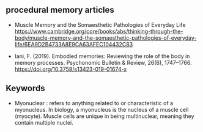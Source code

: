 ## procedural memory articles

- Muscle Memory and the Somaesthetic Pathologies of Everyday Life
https://www.cambridge.org/core/books/abs/thinking-through-the-body/muscle-memory-and-the-somaesthetic-pathologies-of-everyday-life/6EA9D2B4733A8E9CA63AFEC104432C83

- Ianì, F. (2019). Embodied memories: Reviewing the role of the body in memory processes. Psychonomic Bulletin & Review, 26(6), 1747–1766. https://doi.org/10.3758/s13423-019-01674-x

## Keywords
- Myonuclear : refers to anything related to or characteristic of a myonucleus. In biology, a myonucleus is the nucleus of a muscle cell (myocyte). Muscle cells are unique in being multinuclear, meaning they contain multiple nuclei.